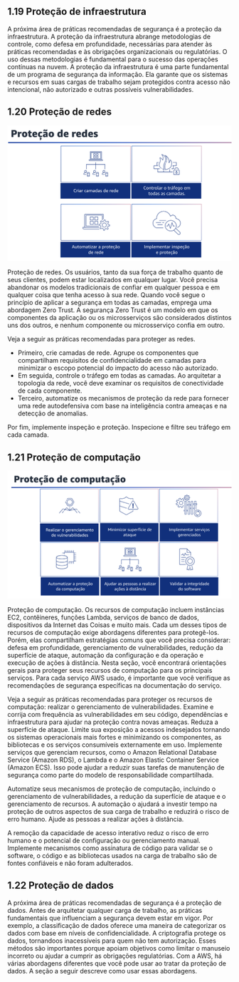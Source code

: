 ## 1.19 Proteção de infraestrutura

A próxima área de práticas recomendadas de segurança é a proteção da infraestrutura. A proteção da infraestrutura abrange metodologias de controle, como defesa em profundidade, necessárias para atender às práticas recomendadas e às obrigações organizacionais ou regulatórias. O uso dessas metodologias é fundamental para o sucesso das operações contínuas na nuvem.
A proteção da infraestrutura é uma parte fundamental de um programa de segurança da informação. Ela garante que os sistemas e recursos em suas cargas de trabalho sejam protegidos contra acesso não intencional, não autorizado e outras possíveis vulnerabilidades.

## 1.20 Proteção de redes

![alt text](image-10.png)

Proteção de redes. Os usuários, tanto da sua força de trabalho quanto de seus clientes, podem estar localizados em qualquer lugar. Você precisa abandonar os modelos tradicionais de confiar em qualquer pessoa e em qualquer coisa que tenha acesso à sua rede. Quando você segue o princípio de aplicar a segurança em todas as camadas, emprega uma abordagem Zero Trust. A segurança Zero Trust é um modelo em que os componentes da aplicação ou os microsserviços são considerados distintos uns dos outros, e nenhum componente ou microsserviço confia em outro.

Veja a seguir as práticas recomendadas para proteger as redes.

- Primeiro, crie camadas de rede. Agrupe os componentes que compartilham requisitos de confidencialidade em camadas para minimizar o escopo potencial do impacto do acesso não autorizado.
- Em seguida, controle o tráfego em todas as camadas. Ao arquitetar a topologia da rede, você deve examinar os requisitos de conectividade de cada componente.
- Terceiro, automatize os mecanismos de proteção da rede para fornecer uma rede autodefensiva com base na inteligência contra ameaças e na detecção de anomalias.

Por fim, implemente inspeção e proteção. Inspecione e filtre seu tráfego em cada camada.

## 1.21 Proteção de computação

![alt text](image-11.png)

Proteção de computação. Os recursos de computação incluem instâncias EC2, contêineres, funções Lambda, serviços de banco de dados, dispositivos da Internet das Coisas e muito mais. Cada um desses tipos de recursos de computação exige abordagens diferentes para protegê-los. Porém, elas compartilham estratégias comuns que você precisa considerar: defesa em profundidade, gerenciamento de vulnerabilidades, redução da superfície de ataque, automação da configuração e da operação e execução de ações à distância. Nesta seção, você encontrará orientações gerais para proteger seus recursos de computação para os principais serviços. Para cada serviço AWS usado, é importante que você verifique as recomendações de segurança específicas na documentação do serviço.

Veja a seguir as práticas recomendadas para proteger os recursos de computação: realizar o gerenciamento de vulnerabilidades. Examine e corrija com frequência as vulnerabilidades em seu código, dependências e infraestrutura para ajudar na proteção contra novas ameaças.
Reduza a superfície de ataque. Limite sua exposição a acessos indesejados tornando os sistemas operacionais mais fortes e minimizando os componentes, as bibliotecas e os serviços consumíveis externamente em uso. Implemente serviços que gerenciam recursos, como o Amazon Relational Database Service (Amazon RDS), o Lambda e o Amazon Elastic Container Service (Amazon ECS). Isso pode ajudar a reduzir suas tarefas de manutenção de segurança como parte do modelo de responsabilidade compartilhada.

Automatize seus mecanismos de proteção de computação, incluindo o gerenciamento de vulnerabilidades, a redução da superfície de ataque e o gerenciamento de recursos. A automação o ajudará a investir tempo na proteção de outros aspectos de sua carga de trabalho e reduzirá o risco de erro humano. Ajude as pessoas a realizar ações à distância.

A remoção da capacidade de acesso interativo reduz o risco de erro humano e o potencial de configuração ou gerenciamento manual. Implemente mecanismos como assinatura de código para validar se o software, o código e as bibliotecas usados na carga de trabalho são de fontes confiáveis e não foram adulterados.

## 1.22 Proteção de dados

A próxima área de práticas recomendadas de segurança é a proteção de dados.
Antes de arquitetar qualquer carga de trabalho, as práticas fundamentais que influenciam a segurança devem estar em vigor. Por exemplo, a classificação de dados oferece uma maneira de categorizar os dados com base em níveis de confidencialidade. A criptografia protege os dados, tornandoos inacessíveis para quem não tem autorização. Esses métodos são importantes porque apoiam objetivos como limitar o manuseio incorreto ou ajudar a cumprir as obrigações regulatórias. Com a AWS, há várias abordagens diferentes que você pode usar ao tratar da proteção de dados.
A seção a seguir descreve como usar essas abordagens.
